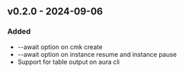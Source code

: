 ## v0.2.0 - 2024-09-06
### Added
* --await option on cmk create
* --await option on instance resume and instance pause
* Support for table output on aura cli
